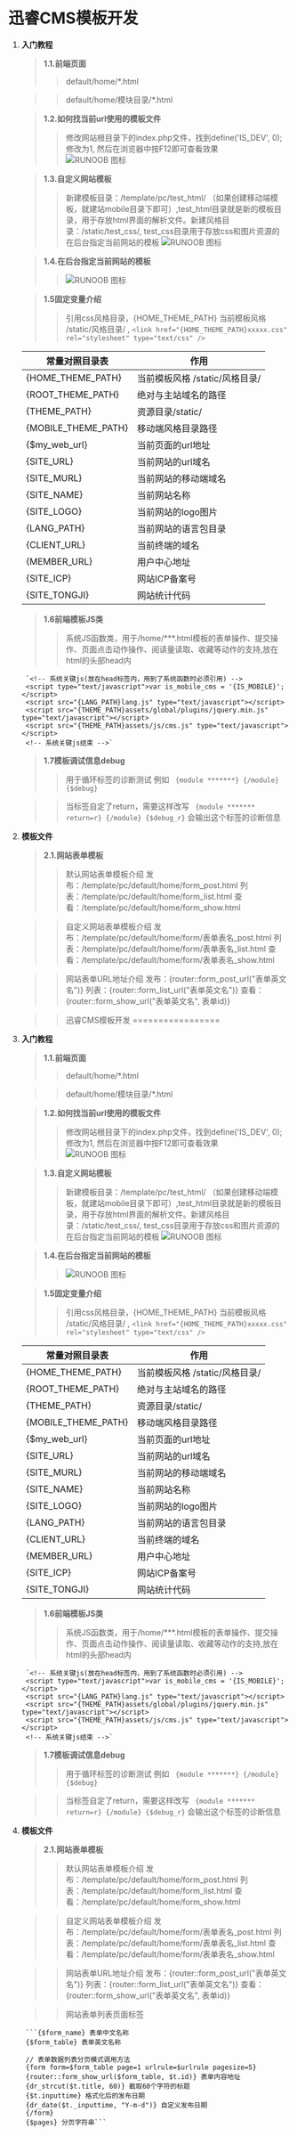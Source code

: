 迅睿CMS模板开发
=================

1. **入门教程**
    > **1.1.前端页面**
    >> default/home/*.html

    >> default/home/模块目录/*.html

    > **1.2.如何找当前url使用的模板文件**
    >> 修改网站根目录下的index.php文件，找到define('IS_DEV', 0); 修改为1, 然后在浏览器中按F12即可查看效果  
    >> ![RUNOOB 图标](https://file.xunruicms.com/vipfile/ueditor/image/202008/159687654213dfc1.png)

    > **1.3.自定义网站模板**
    >> 新建模板目录：/template/pc/test_html/ （如果创建移动端模板，就建站mobile目录下即可）,test_html目录就是新的模板目录，用于存放html界面的解析文件。新建风格目录：/static/test_css/, test_css目录用于存放css和图片资源的
    >> 在后台指定当前网站的模板
    >> ![RUNOOB 图标](https://file.xunruicms.com/vipfile/201908/5b015da4379d9b1.png)

    > **1.4.在后台指定当前网站的模板**
    >> ![RUNOOB 图标](https://file.xunruicms.com/vipfile/201908/379d9b1b6a7644b.png)

    > **1.5固定变量介绍**
    >> 引用css风格目录，{HOME_THEME_PATH} 当前模板风格 /static/风格目录/ ,
    `<link href="{HOME_THEME_PATH}xxxxx.css" rel="stylesheet" type="text/css" />`

    |  常量对照目录表| 作用 |
    |  ----  | ----       |
    | {HOME_THEME_PATH}|当前模板风格 /static/风格目录/ |
    | {ROOT_THEME_PATH}   | 绝对与主站域名的路径 |
    | {THEME_PATH} |资源目录/static/ |
    | {MOBILE_THEME_PATH}      | 移动端风格目录路径 |
    | {$my_web_url}|当前页面的url地址 |
    | {SITE_URL}   |当前网站的url域名 |
    | {SITE_MURL}|当前网站的移动端域名 |
    | {SITE_NAME}|当前网站名称 |
    | {SITE_LOGO}|当前网站的logo图片 |
    | {LANG_PATH}|当前网站的语言包目录 |
    | {CLIENT_URL}|当前终端的域名 |
    | {MEMBER_URL}|用户中心地址
    |{SITE_ICP}| 网站ICP备案号|
    |{SITE_TONGJI}| 网站统计代码|

    > **1.6前端模板JS类**
    >> 系统JS函数类，用于/home/***.html模板的表单操作、提交操作、页面点击动作操作、阅读量读取、收藏等动作的支持,放在html的头部head内
    >>
        `<!-- 系统关键js(放在head标签内，用到了系统函数时必须引用) -->
        <script type="text/javascript">var is_mobile_cms = '{IS_MOBILE}';</script>
        <script src="{LANG_PATH}lang.js" type="text/javascript"></script>
        <script src="{THEME_PATH}assets/global/plugins/jquery.min.js" type="text/javascript"></script>
        <script src="{THEME_PATH}assets/js/cms.js" type="text/javascript"></script>
        <!-- 系统关键js结束 -->`

    > **1.7模板调试信息debug**
    >> 用于循环标签的诊断测试
        例如
        `
        {module *******}
        {/module}
        {$debug}`

    >> 当标签自定了return，需要这样改写
        `
        {module ******* return=r}
        {/module}
        {$debug_r}`
        会输出这个标签的诊断信息

2. **模板文件**
    > **2.1.网站表单模板**
    >> 默认网站表单模板介绍
        发布：/template/pc/default/home/form_post.html
        列表：/template/pc/default/home/form_list.html
        查看：/template/pc/default/home/form_show.html

    >> 自定义网站表单模板介绍
        发布：/template/pc/default/home/form/表单表名_post.html
        列表：/template/pc/default/home/form/表单表名_list.html
        查看：/template/pc/default/home/form/表单表名_show.html

    >> 网站表单URL地址介绍
        发布：{router::form_post_url("表单英文名")}
        列表：{router::form_list_url("表单英文名")}
        查看：{router::form_show_url("表单英文名", 表单id)}

    >> 迅睿CMS模板开发
=================

1. **入门教程**
    > **1.1.前端页面**
    >> default/home/*.html

    >> default/home/模块目录/*.html

    > **1.2.如何找当前url使用的模板文件**
    >> 修改网站根目录下的index.php文件，找到define('IS_DEV', 0); 修改为1, 然后在浏览器中按F12即可查看效果  
    >> ![RUNOOB 图标](https://file.xunruicms.com/vipfile/ueditor/image/202008/159687654213dfc1.png)

    > **1.3.自定义网站模板**
    >> 新建模板目录：/template/pc/test_html/ （如果创建移动端模板，就建站mobile目录下即可）,test_html目录就是新的模板目录，用于存放html界面的解析文件。新建风格目录：/static/test_css/, test_css目录用于存放css和图片资源的
    >> 在后台指定当前网站的模板
    >> ![RUNOOB 图标](https://file.xunruicms.com/vipfile/201908/5b015da4379d9b1.png)

    > **1.4.在后台指定当前网站的模板**
    >> ![RUNOOB 图标](https://file.xunruicms.com/vipfile/201908/379d9b1b6a7644b.png)

    > **1.5固定变量介绍**
    >> 引用css风格目录，{HOME_THEME_PATH} 当前模板风格 /static/风格目录/ ,
    `<link href="{HOME_THEME_PATH}xxxxx.css" rel="stylesheet" type="text/css" />`

    |  常量对照目录表| 作用 |
    |  ----  | ----       |
    | {HOME_THEME_PATH}|当前模板风格 /static/风格目录/ |
    | {ROOT_THEME_PATH}   | 绝对与主站域名的路径 |
    | {THEME_PATH} |资源目录/static/ |
    | {MOBILE_THEME_PATH}      | 移动端风格目录路径 |
    | {$my_web_url}|当前页面的url地址 |
    | {SITE_URL}   |当前网站的url域名 |
    | {SITE_MURL}|当前网站的移动端域名 |
    | {SITE_NAME}|当前网站名称 |
    | {SITE_LOGO}|当前网站的logo图片 |
    | {LANG_PATH}|当前网站的语言包目录 |
    | {CLIENT_URL}|当前终端的域名 |
    | {MEMBER_URL}|用户中心地址
    |{SITE_ICP}| 网站ICP备案号|
    |{SITE_TONGJI}| 网站统计代码|

    > **1.6前端模板JS类**
    >> 系统JS函数类，用于/home/***.html模板的表单操作、提交操作、页面点击动作操作、阅读量读取、收藏等动作的支持,放在html的头部head内
    >>
        `<!-- 系统关键js(放在head标签内，用到了系统函数时必须引用) -->
        <script type="text/javascript">var is_mobile_cms = '{IS_MOBILE}';</script>
        <script src="{LANG_PATH}lang.js" type="text/javascript"></script>
        <script src="{THEME_PATH}assets/global/plugins/jquery.min.js" type="text/javascript"></script>
        <script src="{THEME_PATH}assets/js/cms.js" type="text/javascript"></script>
        <!-- 系统关键js结束 -->`

    > **1.7模板调试信息debug**
    >> 用于循环标签的诊断测试
        例如
        `
        {module *******}
        {/module}
        {$debug}`

    >> 当标签自定了return，需要这样改写
        `
        {module ******* return=r}
        {/module}
        {$debug_r}`
        会输出这个标签的诊断信息

2. **模板文件**
    > **2.1.网站表单模板**
    >> 默认网站表单模板介绍
    >>    发布：/template/pc/default/home/form_post.html
    >>    列表：/template/pc/default/home/form_list.html
    >>    查看：/template/pc/default/home/form_show.html

    >> 自定义网站表单模板介绍
    >>    发布：/template/pc/default/home/form/表单表名_post.html
    >>    列表：/template/pc/default/home/form/表单表名_list.html
    >>    查看：/template/pc/default/home/form/表单表名_show.html

    >> 网站表单URL地址介绍
    >>    发布：{router::form_post_url("表单英文名")}
    >>    列表：{router::form_list_url("表单英文名")}
    >>    查看：{router::form_show_url("表单英文名", 表单id)}

    >> 网站表单列表页面标签
        
        ```{$form_name} 表单中文名称
        {$form_table} 表单英文名称

        // 表单数据列表分页模式调用方法
        {form form=$form_table page=1 urlrule=$urlrule pagesize=5}
        {router::form_show_url($form_table, $t.id)} 表单内容地址
        {dr_strcut($t.title, 60)} 截取60个字符的标题
        {$t.inputtime} 格式化后的发布日期
        {dr_date($t._inputtime, "Y-m-d")} 自定义发布日期
        {/form}
        {$pages} 分页字符串```









